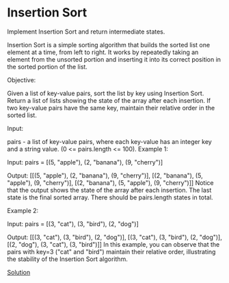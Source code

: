 # Insertion Sort

Implement Insertion Sort and return intermediate states.

Insertion Sort is a simple sorting algorithm that builds the sorted list one element at a time, from left to right. It works by repeatedly taking an element from the unsorted portion and inserting it into its correct position in the sorted portion of the list.

Objective:

Given a list of key-value pairs, sort the list by key using Insertion Sort. Return a list of lists showing the state of the array after each insertion. If two key-value pairs have the same key, maintain their relative order in the sorted list.

Input:

pairs - a list of key-value pairs, where each key-value has an integer key and a string value. (0 <= pairs.length <= 100).
Example 1:

Input:
pairs = [(5, "apple"), (2, "banana"), (9, "cherry")]

Output:
[[(5, "apple"), (2, "banana"), (9, "cherry")], 
 [(2, "banana"), (5, "apple"), (9, "cherry")], 
 [(2, "banana"), (5, "apple"), (9, "cherry")]]
Notice that the output shows the state of the array after each insertion. The last state is the final sorted array. There should be pairs.length states in total.

Example 2:

Input:
pairs = [(3, "cat"), (3, "bird"), (2, "dog")]

Output:
[[(3, "cat"), (3, "bird"), (2, "dog")], 
 [(3, "cat"), (3, "bird"), (2, "dog")],
 [(2, "dog"), (3, "cat"), (3, "bird")]]
In this example, you can observe that the pairs with key=3 ("cat" and "bird") maintain their relative order, illustrating the stability of the Insertion Sort algorithm.


[Solution](insertion-sort.js)